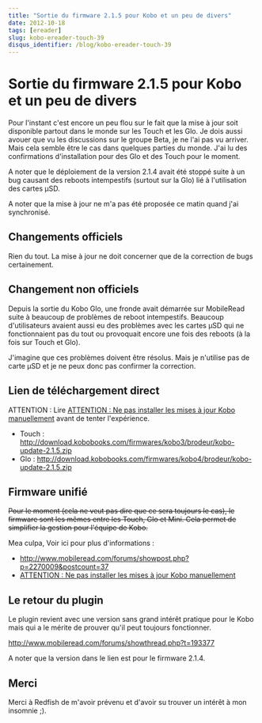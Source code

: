 ```yaml
---
title: "Sortie du firmware 2.1.5 pour Kobo et un peu de divers"
date: 2012-10-18
tags: [ereader]
slug: kobo-ereader-touch-39
disqus_identifier: /blog/kobo-ereader-touch-39
---
```

# Sortie du firmware 2.1.5 pour Kobo et un peu de divers

Pour l'instant c'est encore un peu flou sur le fait que la mise à jour soit disponible partout dans le monde sur les Touch et les Glo. Je dois aussi avouer que vu les discussions sur le groupe Beta, je ne l'ai pas vu arriver. Mais cela semble être le cas dans quelques parties du monde. J'ai lu des confirmations d'installation pour des Glo et des Touch pour le moment.

A noter que le déploiement de la version 2.1.4 avait été stoppé suite à un bug causant des reboots intempestifs (surtout sur la Glo) lié à l'utilisation des cartes µSD.

A noter que la mise à jour ne m'a pas été proposée ce matin quand j'ai synchronisé.

## Changements officiels

Rien du tout. La mise à jour ne doit concerner que de la correction de bugs certainement.

## Changement non officiels

Depuis la sortie du Kobo Glo, une fronde avait démarrée sur MobileRead suite à beaucoup de problèmes de reboot intempestifs. Beaucoup d'utilisateurs avaient aussi eu des problèmes avec les cartes µSD qui ne fonctionnaient pas du tout ou provoquait encore une fois des reboots (à la fois sur Touch et Glo).

J'imagine que ces problèmes doivent être résolus. Mais je n'utilise pas de carte µSD et je ne peux donc pas confirmer la correction.

## Lien de téléchargement direct

ATTENTION : Lire [ATTENTION : Ne pas installer les mises à jour Kobo manuellement](/blog/kobo-ereader-touch-40) avant de tenter l'expérience.

* Touch : http://download.kobobooks.com/firmwares/kobo3/brodeur/kobo-update-2.1.5.zip
* Glo : http://download.kobobooks.com/firmwares/kobo4/brodeur/kobo-update-2.1.5.zip

## Firmware unifié

~~Pour le moment (cela ne veut pas dire que ce sera toujours le cas), le firmware sont les mêmes entre les Touch, Glo et Mini. Cela permet de simplifier la gestion pour l'équipe de Kobo.~~

Mea culpa, Voir ici pour plus d'informations :

* http://www.mobileread.com/forums/showpost.php?p=2270009&postcount=37
* [ATTENTION : Ne pas installer les mises à jour Kobo manuellement](/blog/kobo-ereader-touch-40)

## Le retour du plugin

Le plugin revient avec une version sans grand intérêt pratique pour le Kobo mais qui a le mérite de prouver qu'il peut toujours fonctionner.

http://www.mobileread.com/forums/showthread.php?t=193377

A noter que la version dans le lien est pour le firmware 2.1.4.

## Merci

Merci à Redfish de m'avoir prévenu et d'avoir su trouver un intérêt à mon insomnie ;).
